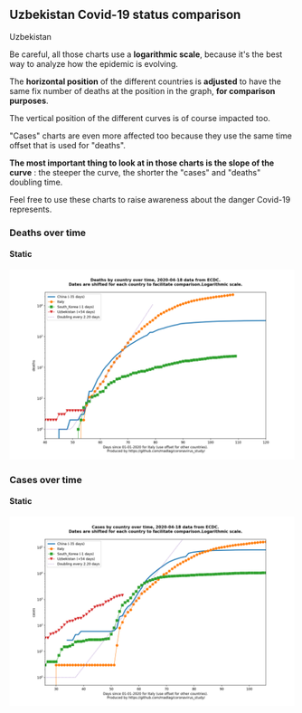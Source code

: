 ## Uzbekistan Covid-19 status comparison 

Uzbekistan



Be careful, all those charts use a **logarithmic scale**, because it's the best way to analyze how the epidemic is evolving.
 
The **horizontal position** of the different countries is **adjusted** to have the same fix number of deaths at the position in the graph, **for comparison purposes**.

The vertical position of the different curves is of course impacted too.

"Cases" charts are even more affected too because they use the same time offset that is used for "deaths".

**The most important thing to look at in those charts is the slope of the curve** : the steeper the curve, the shorter the "cases" and "deaths" doubling time.

Feel free to use these charts to raise awareness about the danger Covid-19 represents. 


 
### Deaths over time
 
#### Static
![Uzbekistan covid-19 deaths static chart](https://raw.githubusercontent.com/madlag/coronavirus_study/master/notebooks/graphs/2020-04-18/countries/Uzbekistan/2020-04-18_Uzbekistan_deaths.png "Uzbekistan covid-19 deaths static chart")   

 
### Cases over time
 
#### Static
![Uzbekistan covid-19 cases static chart](https://raw.githubusercontent.com/madlag/coronavirus_study/master/notebooks/graphs/2020-04-18/countries/Uzbekistan/2020-04-18_Uzbekistan_cases.png "Uzbekistan covid-19 cases static chart")   

